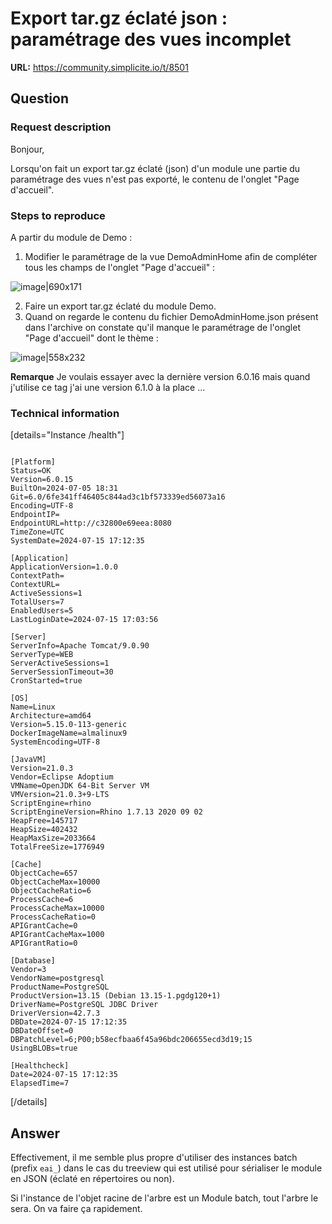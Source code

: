 # Export tar.gz éclaté json : paramétrage des vues incomplet

**URL:** https://community.simplicite.io/t/8501

## Question
### Request description

Bonjour,

Lorsqu'on fait un export tar.gz éclaté (json) d'un module une partie du paramétrage des vues n'est pas exporté, le contenu de l'onglet "Page d'accueil".

### Steps to reproduce

A partir du module de Demo :

1. Modifier le paramétrage de la vue DemoAdminHome afin de compléter tous les champs de l'onglet "Page d'accueil" :

![image|690x171](upload://2rmnaQiijMx4Aq4M3doVofVzi6p.png)

2. Faire un export tar.gz éclaté du module Demo.
3. Quand on regarde le contenu du fichier DemoAdminHome.json présent dans l'archive on constate qu'il manque le paramétrage de l'onglet "Page d'accueil" dont le thème :

![image|558x232](upload://291HPsZL2CBxmMhP5eI30mr4eXL.png)

**Remarque**
Je voulais essayer avec la dernière version 6.0.16 mais quand j'utilise ce tag j'ai une version 6.1.0 à la place ...

### Technical information

[details="Instance /health"]
```text

[Platform]
Status=OK
Version=6.0.15
BuiltOn=2024-07-05 18:31
Git=6.0/6fe341ff46405c844ad3c1bf573339ed56073a16
Encoding=UTF-8
EndpointIP=
EndpointURL=http://c32800e69eea:8080
TimeZone=UTC
SystemDate=2024-07-15 17:12:35

[Application]
ApplicationVersion=1.0.0
ContextPath=
ContextURL=
ActiveSessions=1
TotalUsers=7
EnabledUsers=5
LastLoginDate=2024-07-15 17:03:56

[Server]
ServerInfo=Apache Tomcat/9.0.90
ServerType=WEB
ServerActiveSessions=1
ServerSessionTimeout=30
CronStarted=true

[OS]
Name=Linux
Architecture=amd64
Version=5.15.0-113-generic
DockerImageName=almalinux9
SystemEncoding=UTF-8

[JavaVM]
Version=21.0.3
Vendor=Eclipse Adoptium
VMName=OpenJDK 64-Bit Server VM
VMVersion=21.0.3+9-LTS
ScriptEngine=rhino
ScriptEngineVersion=Rhino 1.7.13 2020 09 02
HeapFree=145717
HeapSize=402432
HeapMaxSize=2033664
TotalFreeSize=1776949

[Cache]
ObjectCache=657
ObjectCacheMax=10000
ObjectCacheRatio=6
ProcessCache=6
ProcessCacheMax=10000
ProcessCacheRatio=0
APIGrantCache=0
APIGrantCacheMax=1000
APIGrantRatio=0

[Database]
Vendor=3
VendorName=postgresql
ProductName=PostgreSQL
ProductVersion=13.15 (Debian 13.15-1.pgdg120+1)
DriverName=PostgreSQL JDBC Driver
DriverVersion=42.7.3
DBDate=2024-07-15 17:12:35
DBDateOffset=0
DBPatchLevel=6;P00;b58ecfbaa6f45a96bdc206655ecd3d19;15
UsingBLOBs=true

[Healthcheck]
Date=2024-07-15 17:12:35
ElapsedTime=7

```
[/details]

## Answer
Effectivement, il me semble plus propre d'utiliser des instances batch (prefix `eai_`) dans le cas du treeview qui est utilisé pour sérialiser le module en JSON (éclaté en répertoires ou non).

Si l'instance de l'objet racine de l'arbre est un Module batch, tout l'arbre le sera.
On va faire ça rapidement.
